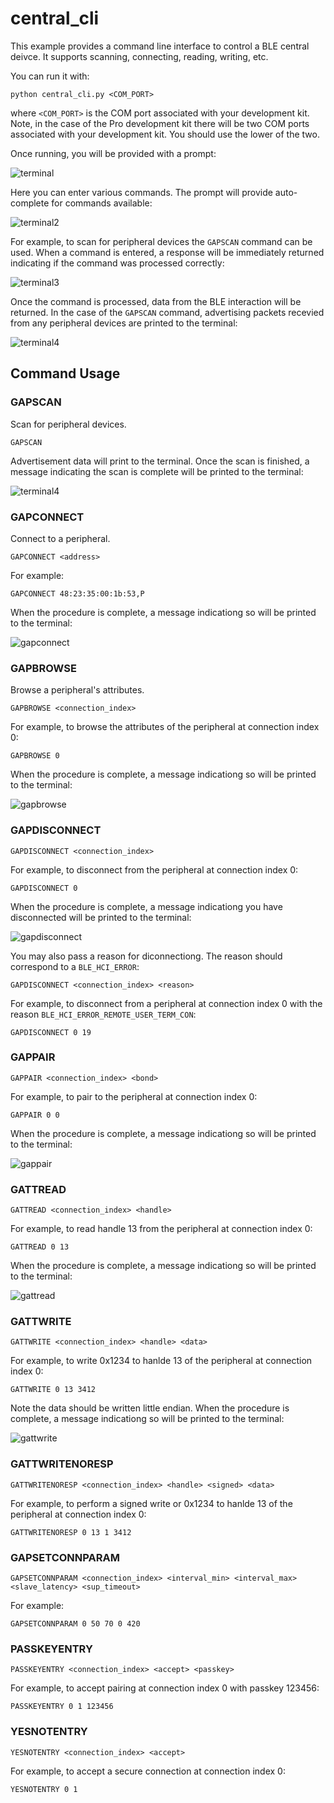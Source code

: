 # central_cli

This example provides a command line interface to control a BLE central deivce. It supports scanning, connecting, reading, writing, etc.

You can run it with:

`python central_cli.py <COM_PORT>`

where `<COM_PORT>` is the COM port associated with your development kit. Note, in the case of the Pro development kit there will be two COM ports associated with your development kit. You should use the lower of the two.

Once running, you will be provided with a prompt:

![terminal](assets/terminal.png)

Here you can enter various commands. The prompt will provide auto-complete for commands available:

![terminal2](assets/terminal2.png)

For example, to scan for peripheral devices the `GAPSCAN` command can be used. When a command is entered, a response will be immediately returned indicating if the command was processed correctly:

![terminal3](assets/terminal3.png)

Once the command is processed, data from the BLE interaction will be returned. In the case of the `GAPSCAN` command, advertising packets recevied from any peripheral devices are printed to the terminal:

![terminal4](assets/terminal4.png)

## Command Usage

### GAPSCAN

Scan for peripheral devices.

`GAPSCAN`

Advertisement data will print to the terminal. Once the scan is finished, a message indicating the scan is complete will be printed to the terminal:

![terminal4](assets/terminal4.png)

### GAPCONNECT

Connect to a peripheral.

`GAPCONNECT <address>`

For example:

`GAPCONNECT 48:23:35:00:1b:53,P`

When the procedure is complete, a message indicationg so will be printed to the terminal:

![gapconnect](assets/gapconnect.png)

### GAPBROWSE

Browse a peripheral's attributes.

`GAPBROWSE <connection_index>`

For example, to browse the attributes of the peripheral at connection index 0:

`GAPBROWSE 0`

When the procedure is complete, a message indicationg so will be printed to the terminal:

![gapbrowse](assets/gapbrowse.png)

### GAPDISCONNECT

`GAPDISCONNECT <connection_index>`

For example, to disconnect from the peripheral at connection index 0:

`GAPDISCONNECT 0`

When the procedure is complete, a message indicationg you have disconnected will be printed to the terminal:

![gapdisconnect](assets/gapdisconnect.png)

You may also pass a reason for diconnectiong. The reason should correspond to a `BLE_HCI_ERROR`:

`GAPDISCONNECT <connection_index> <reason>`

For example, to disconnect from a peripheral at connection index 0 with the reason `BLE_HCI_ERROR_REMOTE_USER_TERM_CON`:

`GAPDISCONNECT 0 19`

### GAPPAIR

`GAPPAIR <connection_index> <bond>`

For example, to pair to the peripheral at connection index 0:

`GAPPAIR 0 0`

When the procedure is complete, a message indicationg so will be printed to the terminal:

![gappair](assets/gappair.png)

### GATTREAD

`GATTREAD <connection_index> <handle>`

For example, to read handle 13 from the peripheral at connection index 0:

`GATTREAD 0 13`

When the procedure is complete, a message indicationg so will be printed to the terminal:

![gattread](assets/gattread.png)

### GATTWRITE

`GATTWRITE <connection_index> <handle> <data>`

For example, to write 0x1234 to hanlde 13 of the peripheral at connection index 0:

`GATTWRITE 0 13 3412`

Note the data should be written little endian. When the procedure is complete, a message indicationg so will be printed to the terminal:

![gattwrite](assets/gattwrite.png)

### GATTWRITENORESP

`GATTWRITENORESP <connection_index> <handle> <signed> <data>`

For example, to perform a signed write or 0x1234 to hanlde 13 of the peripheral at connection index 0:

`GATTWRITENORESP 0 13 1 3412`


### GAPSETCONNPARAM

`GAPSETCONNPARAM <connection_index> <interval_min> <interval_max> <slave_latency> <sup_timeout>`

For example:

`GAPSETCONNPARAM 0 50 70 0 420`

### PASSKEYENTRY

`PASSKEYENTRY <connection_index> <accept> <passkey>`

For example, to accept pairing at connection index 0 with passkey 123456:

`PASSKEYENTRY 0 1 123456`

### YESNOTENTRY

`YESNOTENTRY <connection_index> <accept>`

For example, to accept a secure connection at connection index 0:

`YESNOTENTRY 0 1`
